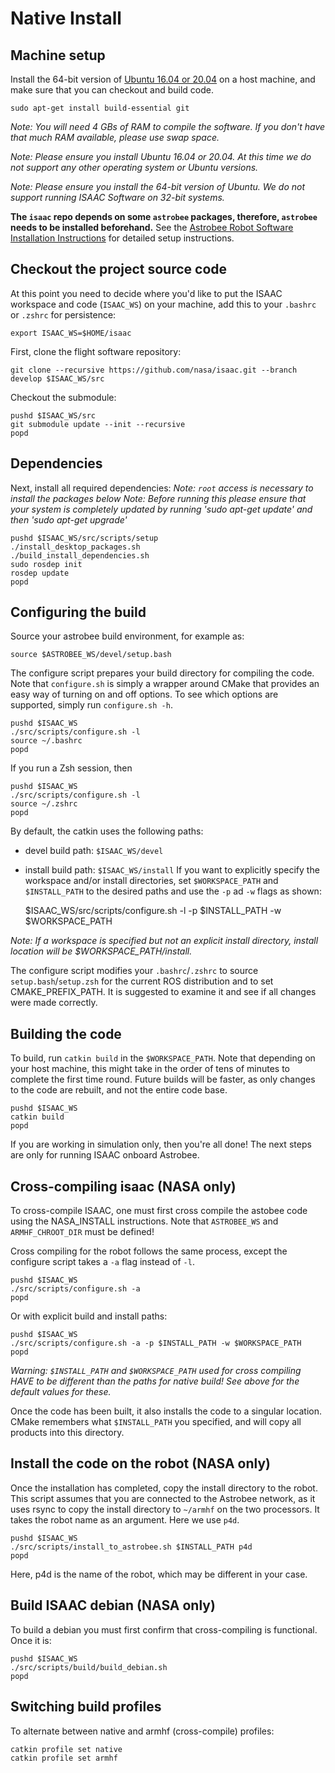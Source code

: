 Native Install
=====

Machine setup
---------

Install the 64-bit version of [Ubuntu 16.04 or 20.04](http://releases.ubuntu.com/)
on a host machine, and make sure that you can checkout and build code.

    sudo apt-get install build-essential git

*Note: You will need 4 GBs of RAM to compile the software. If you don't have
that much RAM available, please use swap space.*

*Note: Please ensure you install Ubuntu 16.04 or 20.04. At this time we do not support
any other operating system or Ubuntu versions.*

*Note: Please ensure you install the 64-bit version of Ubuntu. We do not
support running ISAAC Software on 32-bit systems.*

**The `isaac` repo depends on some `astrobee` packages, therefore, `astrobee` needs to be installed beforehand.**
See the [Astrobee Robot Software Installation Instructions](https://nasa.github.io/astrobee/html/md_INSTALL.html) for detailed setup instructions.

Checkout the project source code
---------

At this point you need to decide where you'd like to put the ISAAC workspace and code
(`ISAAC_WS`) on your machine, add this to your ``.bashrc`` or ``.zshrc`` for persistence:

    export ISAAC_WS=$HOME/isaac

First, clone the flight software repository:

    git clone --recursive https://github.com/nasa/isaac.git --branch develop $ISAAC_WS/src

Checkout the submodule:

    pushd $ISAAC_WS/src
    git submodule update --init --recursive
    popd


Dependencies
---------

Next, install all required dependencies:
*Note: `root` access is necessary to install the packages below*
*Note: Before running this please ensure that your system is completely updated
    by running 'sudo apt-get update' and then 'sudo apt-get upgrade'*

    pushd $ISAAC_WS/src/scripts/setup
    ./install_desktop_packages.sh
    ./build_install_dependencies.sh
    sudo rosdep init
    rosdep update
    popd

Configuring the build
---------

Source your astrobee build environment, for example as:

    source $ASTROBEE_WS/devel/setup.bash

The configure script prepares your build directory for compiling the code. Note
that `configure.sh` is simply a wrapper around CMake that provides an easy way
of turning on and off options. To see which options are supported, simply run
`configure.sh -h`.

    pushd $ISAAC_WS
    ./src/scripts/configure.sh -l
    source ~/.bashrc
    popd

If you run a Zsh session, then

    pushd $ISAAC_WS
    ./src/scripts/configure.sh -l
    source ~/.zshrc
    popd

By default, the catkin uses the following paths:
  - devel build path: `$ISAAC_WS/devel`
  - install build path: `$ISAAC_WS/install`
If you want to explicitly specify the workspace and/or install directories, set `$WORKSPACE_PATH` and `$INSTALL_PATH` to the desired paths and use the `-p` ad `-w` flags as shown:

    $ISAAC_WS/src/scripts/configure.sh -l -p $INSTALL_PATH -w $WORKSPACE_PATH

*Note: If a workspace is specified but not an explicit install directory,
install location will be $WORKSPACE_PATH/install.*

The configure script modifies your ``.bashrc``/``.zshrc`` to source ``setup.bash``/``setup.zsh`` for
the current ROS distribution and to set CMAKE_PREFIX_PATH. It is suggested
to examine it and see if all changes were made correctly.

Building the code
---------

To build, run `catkin build` in the `$WORKSPACE_PATH`. Note that depending on your host
machine, this might take in the order of tens of minutes to complete the first
time round. Future builds will be faster, as only changes to the code are
rebuilt, and not the entire code base.

    pushd $ISAAC_WS
    catkin build
    popd

If you are working in simulation only, then you're all done!
The next steps are only for running ISAAC onboard Astrobee.


Cross-compiling isaac (NASA only)
---------

To cross-compile ISAAC, one must first cross compile the astobee code using the NASA_INSTALL instructions. Note that `ASTROBEE_WS` and `ARMHF_CHROOT_DIR` must be defined!


Cross compiling for the robot follows the same process, except the configure
script takes a `-a` flag instead of `-l`.

    pushd $ISAAC_WS
    ./src/scripts/configure.sh -a
    popd

Or with explicit build and install paths:

    pushd $ISAAC_WS
    ./src/scripts/configure.sh -a -p $INSTALL_PATH -w $WORKSPACE_PATH
    popd

*Warning: `$INSTALL_PATH` and `$WORKSPACE_PATH` used for cross compiling HAVE to be
different than the paths for native build! See above for the default values 
for these.*

 Once the code has been built, it also installs the code to
a singular location. CMake remembers what `$INSTALL_PATH` you specified, and
will copy all products into this directory.

Install the code on the robot (NASA only)
---------

Once the installation has completed, copy the install directory to the robot.
This script assumes that you are connected to the Astrobee network, as it uses
rsync to copy the install directory to `~/armhf` on the two processors. It 
takes the robot name as an argument. Here we use `p4d`.

    pushd $ISAAC_WS
    ./src/scripts/install_to_astrobee.sh $INSTALL_PATH p4d
    popd

Here, p4d is the name of the robot, which may be different in your case.

Build ISAAC debian (NASA only)
---------

To build a debian you must first confirm that cross-compiling is functional. Once it is:

    pushd $ISAAC_WS
    ./src/scripts/build/build_debian.sh
    popd

Switching build profiles
---------

To alternate between native and armhf (cross-compile) profiles:

    catkin profile set native
    catkin profile set armhf
